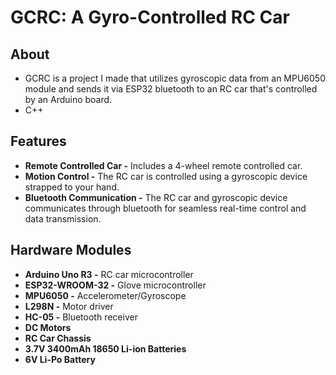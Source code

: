 # GCRC: A Gyro-Controlled RC Car

## About

- GCRC is a project I made that utilizes gyroscopic data from an MPU6050 module and sends it via ESP32 bluetooth to an RC car that's controlled by an Arduino board.
- C++

## Features

- **Remote Controlled Car -** Includes a 4-wheel remote controlled car.
- **Motion Control -** The RC car is controlled using a gyroscopic device strapped to your hand.
- **Bluetooth Communication -** The RC car and gyroscopic device communicates through bluetooth for seamless real-time control and data transmission.

## Hardware Modules

- **Arduino Uno R3 -** RC car microcontroller
- **ESP32-WROOM-32 -** Glove microcontroller
- **MPU6050 -** Accelerometer/Gyroscope
- **L298N -** Motor driver
- **HC-05 -** Bluetooth receiver
- **DC Motors**
- **RC Car Chassis**
- **3.7V 3400mAh 18650 Li-ion Batteries**
- **6V Li-Po Battery**

